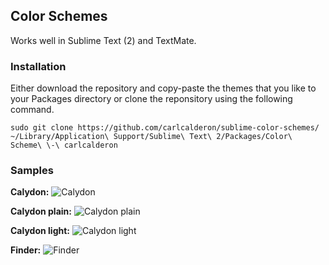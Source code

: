 ## Color Schemes
Works well in Sublime Text (2) and TextMate.

### Installation
Either download the repository and copy-paste the themes that you like to your Packages directory or clone the reponsitory using the following command.

	sudo git clone https://github.com/carlcalderon/sublime-color-schemes/ ~/Library/Application\ Support/Sublime\ Text\ 2/Packages/Color\ Scheme\ \-\ carlcalderon

### Samples

**Calydon:**
![Calydon](http://carlcalderon.github.com/sublime-color-schemes/images/Calydon.png?v=1)

**Calydon plain:**
![Calydon plain](http://carlcalderon.github.com/sublime-color-schemes/images/Calydon-plain.png?v=1)

**Calydon light:**
![Calydon light](http://carlcalderon.github.com/sublime-color-schemes/images/Calydon-light.png?v=1)

**Finder:**
![Finder](http://carlcalderon.github.com/sublime-color-schemes/images/Finder.png?v=1)